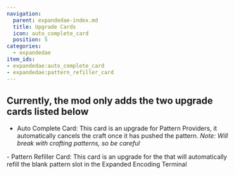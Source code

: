 ```yaml
---
navigation:
  parent: expandedae-index.md
  title: Upgrade Cards
  icon: auto_complete_card
  position: 5
categories:
  - expandedae
item_ids:
- expandedae:auto_complete_card
- expandedae:pattern_refiller_card
---
```


## Currently, the mod only adds the two upgrade cards listed below
- Auto Complete Card: This card is an upgrade for Pattern Providers, it automatically cancels the craft once
it has pushed the pattern. _Note: Will break with crafting patterns, so be careful_ 
<ItemImage id="auto_complete_card" />
- Pattern Refiller Card: This card is an upgrade for the <ItemLink id="ae2wtlib:wireless_universal_terminal" />
that will automatically refill the blank pattern slot in the Expanded Encoding Terminal 
<ItemImage id="pattern_refiller_card" />